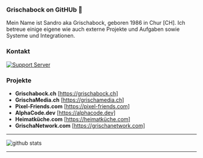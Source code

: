 ### Grischabock on GitHUb 👋

Mein Name ist Sandro aka Grischabock, geboren 1986 in Chur [CH]. Ich betreue einige eigene wie auch externe Projekte und Aufgaben sowie Systeme und Integrationen. 

### Kontakt
[![Support Server](https://img.shields.io/discord/591914197219016707.svg?color=7289da&label=GrischaMedia&logo=discord&style=flat-square)](https://discord.gg/eBPnGDq)

### Projekte
- **Grischabock.ch** [https://grischabock.ch]
- **GrischaMedia.ch** [https://grischamedia.ch]
- **Pixel-Friends.com** [https://pixel-friends.com]
- **AlphaCode.dev** [https://alphacode.dev]
- **Heimatküche.com** [https://heimatküche.com]
- **GrischaNetwork.com** [https://grischanetwork.com]

---------------------------------------------------------------------------------------------------------------------------------------------------------------------------------

![github stats](https://github-readme-stats.vercel.app/api?username=Grischabock&show_icons=true)

---------------------------------------------------------------------------------------------------------------------------------------------------------------------------------
